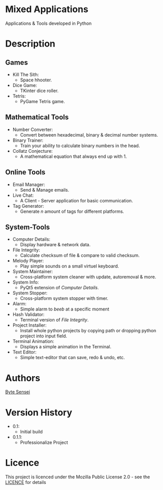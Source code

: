 # Mixed Applications
Applications & Tools developed in Python 

# Description
## Games
- Kill The Sith:
    - Space hhooter.
- Dice Game:
    - TKinter dice roller.
- Tetris:
    - PyGame Tetris game.
## Mathematical Tools
- Number Converter:
    - Convert between hexadecimal, binary & decimal number systems.
- Binary Trainer:
    - Train your ability to calculate binary numbers in the head.
- Collatz Conjecture:
    - A mathematical equation that always end up with 1.
## Online Tools
- Email Manager:
    - Send & Manage emails.
- Live Chat:
    - A Client - Server application for basic communication.
- Tag Generator:
    - Generate $n$ amount of tags for different platforms. 
## System-Tools
- Computer Details:
    - Display hardware & network data.
- File Integrity:
    - Calculate checksum of file & compare to valid checksum.
- Melody Player:
    - Play simple sounds on a small virtuel keyboard.
- System Maintainer:
    - Cross-platform system cleaner with update, autoremoval & more.
- System Info:
    - PyQt5 extension of *Computer Details*.
- System Stopper:
    - Cross-platform system stopper with timer.
- Alarm:
    - Simple alarm to *beeb* at a specific moment
- Hash Validator:
    - Terminal version of *File Integrity*.
- Project Installer:
    - Install whole python projects by copying path or dropping python project into input field.
- Terminal Animation:
    - Displays a simple animation in the Terminal.
- Text Editor:
    - Simple text-editor that can save, redo & undo, etc.  

# Authors
[Byte Sensei](https://github.com/bytesenseidk)

# Version History
- 0.1:
    * Initial build
- 0.1.1:
    * Professionalize Project
    
# Licence
This project is licenced under the Mozilla Public License 2.0 - see the [LICENCE](https://github.com/bytesenseidk/Syntax-N-Modules/blob/master/LICENCE) for details
